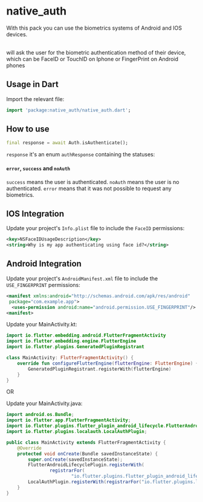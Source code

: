 # native_auth

With this pack you can use the biometrics systems of Android and IOS devices.

<br>
will ask the user for the biometric authentication method of their device, which can be FaceID or TouchID on Iphone or FingerPrint on Android phones

## Usage in Dart

Import the relevant file:

```dart
import 'package:native_auth/native_auth.dart';
```

## How to use

```dart
final response = await Auth.isAuthenticate();
```

`response` it's an enum `authResponse` containing the statuses:
#### `error`, `success` and `noAuth`

`success` means the user is authenticated.
`noAuth` means the user is no authenticated.
`error` means that it was not possible to request any biometrics.


## IOS Integration

Update your project's `Info.plist` file to include the
`FaceID` permissions:


```xml
<key>NSFaceIDUsageDescription</key>
<string>Why is my app authenticating using face id?</string>
```

## Android Integration

Update your project's `AndroidManifest.xml` file to include the
`USE_FINGERPRINT` permissions:

```xml
<manifest xmlns:android="http://schemas.android.com/apk/res/android"
 package="com.example.app">
  <uses-permission android:name="android.permission.USE_FINGERPRINT"/>
<manifest>
```

Update your MainActivity.kt:

```kotlin
import io.flutter.embedding.android.FlutterFragmentActivity
import io.flutter.embedding.engine.FlutterEngine
import io.flutter.plugins.GeneratedPluginRegistrant

class MainActivity: FlutterFragmentActivity() {
    override fun configureFlutterEngine(flutterEngine: FlutterEngine) {
        GeneratedPluginRegistrant.registerWith(flutterEngine)
    }
}
```

OR

Update your MainActivity.java:

```java
import android.os.Bundle;
import io.flutter.app.FlutterFragmentActivity;
import io.flutter.plugins.flutter_plugin_android_lifecycle.FlutterAndroidLifecyclePlugin;
import io.flutter.plugins.localauth.LocalAuthPlugin;

public class MainActivity extends FlutterFragmentActivity {
    @Override
    protected void onCreate(Bundle savedInstanceState) {
        super.onCreate(savedInstanceState);
        FlutterAndroidLifecyclePlugin.registerWith(
                registrarFor(
                        "io.flutter.plugins.flutter_plugin_android_lifecycle.FlutterAndroidLifecyclePlugin"));
        LocalAuthPlugin.registerWith(registrarFor("io.flutter.plugins.localauth.LocalAuthPlugin"));
    }
}
```
